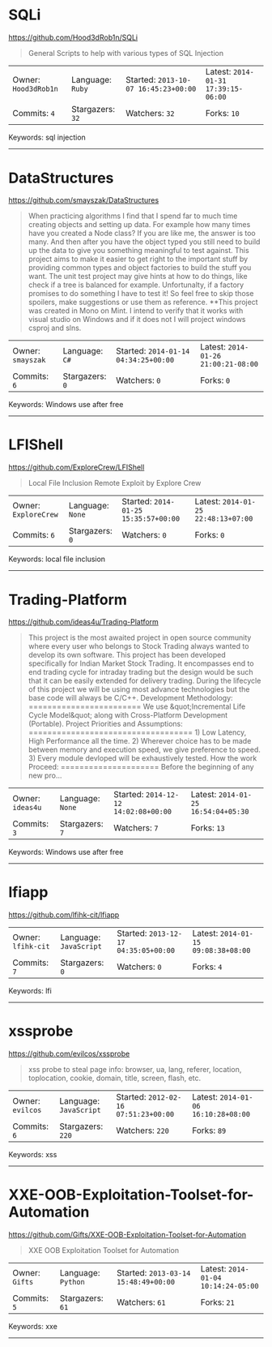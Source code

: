 # SQLi

https://github.com/Hood3dRob1n/SQLi
<blockquote>
General Scripts to help with various types of SQL Injection
</blockquote>

<table><tr>
<tr><td>Owner: <code>Hood3dRob1n</code></td>
    <td>Language: <code>Ruby</code></td>
    <td>Started: <code>2013-10-07 16:45:23+00:00</code></td>
    <td>Latest: <code>2014-01-31 17:39:15-06:00</code></td></tr>
<tr><td>Commits: <code>4</code></td>
    <td>Stargazers: <code>32</code></td>
    <td>Watchers: <code>32</code></td>
    <td>Forks: <code>10</code></td></tr>
</table>
Keywords: sql injection

---

# DataStructures

https://github.com/smayszak/DataStructures
<blockquote>
When practicing algorithms I find that I spend far to much time creating objects and setting up data. For example how many times have you created a Node class? If you are like me, the answer is too many. And then after you have the object typed you still need to build up the data to give you something meaningful to test against.  This project aims to make it easier to get right to the important stuff by providing common types and object factories to build the stuff you want.   The unit test project may give hints at how to do things, like check if a tree is balanced for example. Unfortunalty, if a factory promises to do something I have to test it! So feel free to skip those spoilers, make suggestions or use them as reference.  **This project was created in Mono on Mint.  I intend to verify that it works with visual studio on Windows and if it does not I will project windows csproj and slns.
</blockquote>

<table><tr>
<tr><td>Owner: <code>smayszak</code></td>
    <td>Language: <code>C#</code></td>
    <td>Started: <code>2014-01-14 04:34:25+00:00</code></td>
    <td>Latest: <code>2014-01-26 21:00:21-08:00</code></td></tr>
<tr><td>Commits: <code>6</code></td>
    <td>Stargazers: <code>0</code></td>
    <td>Watchers: <code>0</code></td>
    <td>Forks: <code>0</code></td></tr>
</table>
Keywords: Windows use after free

---

# LFIShell

https://github.com/ExploreCrew/LFIShell
<blockquote>
Local File Inclusion Remote Exploit by Explore Crew
</blockquote>

<table><tr>
<tr><td>Owner: <code>ExploreCrew</code></td>
    <td>Language: <code>None</code></td>
    <td>Started: <code>2014-01-25 15:35:57+00:00</code></td>
    <td>Latest: <code>2014-01-25 22:48:13+07:00</code></td></tr>
<tr><td>Commits: <code>6</code></td>
    <td>Stargazers: <code>0</code></td>
    <td>Watchers: <code>0</code></td>
    <td>Forks: <code>0</code></td></tr>
</table>
Keywords: local file inclusion

---

# Trading-Platform

https://github.com/ideas4u/Trading-Platform
<blockquote>
This project is the most awaited project in open source community where every user who belongs to Stock Trading always wanted to develop its own software. This project has been developed specifically for Indian Market Stock Trading. It encompasses end to end trading cycle for intraday trading but the design would  be such that it can be easily extended for delivery trading. During the lifecycle of this project we will be using most advance technologies but the base code will always be C/C++.  Development Methodology: ======================== We use &amp;quot;Incremental Life Cycle Model&amp;quot; along with Cross-Platform Development (Portable).  Project Priorities and Assumptions: =================================== 1) Low Latency, High Performance all the time. 2) Wherever choice has to be made between memory and execution speed, we give preference to speed. 3) Every module devloped will be exhaustively tested.   How the work Proceed: ===================== Before the beginning of any new pro...
</blockquote>

<table><tr>
<tr><td>Owner: <code>ideas4u</code></td>
    <td>Language: <code>None</code></td>
    <td>Started: <code>2014-12-12 14:02:08+00:00</code></td>
    <td>Latest: <code>2014-01-25 16:54:04+05:30</code></td></tr>
<tr><td>Commits: <code>3</code></td>
    <td>Stargazers: <code>7</code></td>
    <td>Watchers: <code>7</code></td>
    <td>Forks: <code>13</code></td></tr>
</table>
Keywords: Windows use after free

---

# lfiapp

https://github.com/lfihk-cit/lfiapp
<blockquote>
<no description>
</blockquote>

<table><tr>
<tr><td>Owner: <code>lfihk-cit</code></td>
    <td>Language: <code>JavaScript</code></td>
    <td>Started: <code>2013-12-17 04:35:05+00:00</code></td>
    <td>Latest: <code>2014-01-15 09:08:38+08:00</code></td></tr>
<tr><td>Commits: <code>7</code></td>
    <td>Stargazers: <code>0</code></td>
    <td>Watchers: <code>0</code></td>
    <td>Forks: <code>4</code></td></tr>
</table>
Keywords: lfi

---

# xssprobe

https://github.com/evilcos/xssprobe
<blockquote>
xss probe to steal page info: browser, ua, lang, referer, location, toplocation, cookie, domain, title, screen, flash, etc.
</blockquote>

<table><tr>
<tr><td>Owner: <code>evilcos</code></td>
    <td>Language: <code>JavaScript</code></td>
    <td>Started: <code>2012-02-16 07:51:23+00:00</code></td>
    <td>Latest: <code>2014-01-06 16:10:28+08:00</code></td></tr>
<tr><td>Commits: <code>6</code></td>
    <td>Stargazers: <code>220</code></td>
    <td>Watchers: <code>220</code></td>
    <td>Forks: <code>89</code></td></tr>
</table>
Keywords: xss

---

# XXE-OOB-Exploitation-Toolset-for-Automation

https://github.com/Gifts/XXE-OOB-Exploitation-Toolset-for-Automation
<blockquote>
XXE OOB Exploitation Toolset for Automation
</blockquote>

<table><tr>
<tr><td>Owner: <code>Gifts</code></td>
    <td>Language: <code>Python</code></td>
    <td>Started: <code>2013-03-14 15:48:49+00:00</code></td>
    <td>Latest: <code>2014-01-04 10:14:24-05:00</code></td></tr>
<tr><td>Commits: <code>5</code></td>
    <td>Stargazers: <code>61</code></td>
    <td>Watchers: <code>61</code></td>
    <td>Forks: <code>21</code></td></tr>
</table>
Keywords: xxe

---

